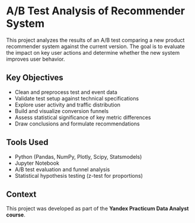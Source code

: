 # A/B Test Analysis of Recommender System

This project analyzes the results of an A/B test comparing a new product recommender system against the current version. The goal is to evaluate the impact on key user actions and determine whether the new system improves user behavior.

## Key Objectives

- Clean and preprocess test and event data  
- Validate test setup against technical specifications  
- Explore user activity and traffic distribution  
- Build and visualize conversion funnels  
- Assess statistical significance of key metric differences  
- Draw conclusions and formulate recommendations

## Tools Used

- Python (Pandas, NumPy, Plotly, Scipy, Statsmodels)
- Jupyter Notebook
- A/B test evaluation and funnel analysis
- Statistical hypothesis testing (z-test for proportions)

## Context

This project was developed as part of the **Yandex Practicum Data Analyst course**.